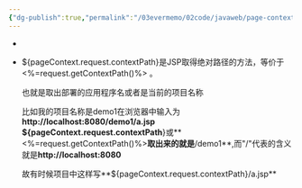 ```yaml
---
{"dg-publish":true,"permalink":"/03evermemo/02code/javaweb/page-context-request-context-path/"}
---
```




- 
-   ${pageContext.request.contextPath}是JSP取得绝对路径的方法，等价于<%=request.getContextPath()%> 。
    
    也就是取出部署的应用程序名或者是当前的项目名称
    
    比如我的项目名称是demo1在浏览器中输入为**http://localhost:8080/demo1/a.jsp ${pageContext.request.contextPath**}或**<%=request.getContextPath()%>**取出来的就是**/demo1**,而"/"代表的含义就是**http://localhost:8080**
    
    故有时候项目中这样写**${pageContext.request.contextPath}/a.jsp**